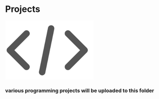 # Projects

![Intro](github/coding2.png)

### various programming projects will be uploaded to this folder
